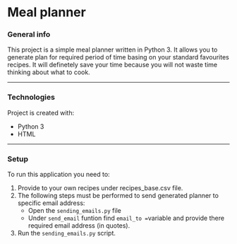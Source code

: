 # Meal planner

### General info

This project is a simple meal planner written in Python 3. It allows you to generate plan for required period of time basing on your standard favourites recipes. It will definetely save your time because you will not waste time thinking about what to cook. 
***

### Technologies

Project is created with:
* Python  3
* HTML 
***

### Setup

To run this application you need to: 
1. Provide to your own recipes under recipes_base.csv file.
2. The following steps must be performed to send generated planner to specific email address:
    * Open the `sending_emails.py` file
    * Under `send_email` funtion find `email_to =`variable and provide there  required email address (in quotes).
4. Run the `sending_emails.py` script.